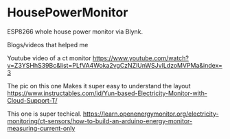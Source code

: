 # HousePowerMonitor
ESP8266 whole house power monitor via Blynk. 


Blogs/videos that helped me

Youtube video of a ct monitor
https://www.youtube.com/watch?v=Z3YSHhS39Bc&list=PLfVA4Woka2vgCzNZlUnWSJvlLdzoMVPMa&index=3

The pic on this one Makes it super easy to understand the layout
https://www.instructables.com/id/Yun-based-Electricity-Monitor-with-Cloud-Support-T/

This one is super techical.
https://learn.openenergymonitor.org/electricity-monitoring/ct-sensors/how-to-build-an-arduino-energy-monitor-measuring-current-only
